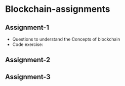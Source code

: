 # Blockchain-assignments
## Assignment-1
- Questions to understand the Concepts of blockchain 
- Code exercise: 
## Assignment-2
## Assignment-3
